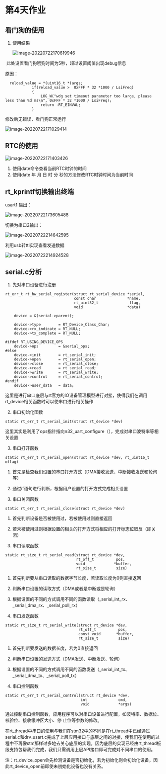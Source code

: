 # 第4天作业

## 看门狗的使用

1. 使用结果

   ![image-20220722170619946](C:\Users\10091\AppData\Roaming\Typora\typora-user-images\image-20220722170619946.png)

​    此处设置看门狗喂狗时间为5秒，超过设置阈值出现debug信息

原因：

```
  reload_value = *(uint16_t *)args;    
            if(reload_value >  0xFFF * 32 *1000 / LsiFreq)
            {
                LOG_W("wdg set timeout parameter too large, please less than %d ms\n", 0xFFF * 32 *1000 / LsiFreq);
                return -RT_EINVAL;
            }            
```

修改后无错误，看门狗正常运行

![image-20220722171029414](C:\Users\10091\AppData\Roaming\Typora\typora-user-images\image-20220722171029414.png)

## RTC的使用

![image-20220722171403426](C:\Users\10091\AppData\Roaming\Typora\typora-user-images\image-20220722171403426.png)

1. 使用date命令查看当前RTC时钟的时间
2. 使用date 年 月 日 时 分 秒的方法修改RTC时钟时间为当前时间

## rt_kprintf切换输出终端

usart1 输出：

![image-20220722173605488](C:\Users\10091\AppData\Roaming\Typora\typora-user-images\image-20220722173605488.png)    

切换为串口2输出：

![image-20220722214642595](C:\Users\10091\AppData\Roaming\Typora\typora-user-images\image-20220722214642595.png)

利用usb转ttl实现查看发送数据

![image-20220722214924528](C:\Users\10091\AppData\Roaming\Typora\typora-user-images\image-20220722214924528.png)



## serial.c分析

1. 先对串口设备进行注册

```
rt_err_t rt_hw_serial_register(struct rt_serial_device *serial,
                               const char              *name,
                               rt_uint32_t              flag,
                               void                    *data)
```

```
    device = &(serial->parent);

    device->type        = RT_Device_Class_Char;
    device->rx_indicate = RT_NULL;
    device->tx_complete = RT_NULL;

#ifdef RT_USING_DEVICE_OPS
    device->ops         = &serial_ops;
#else
    device->init        = rt_serial_init;
    device->open        = rt_serial_open;
    device->close       = rt_serial_close;
    device->read        = rt_serial_read;
    device->write       = rt_serial_write;
    device->control     = rt_serial_control;
#endif
    device->user_data   = data;
```

这里是进行串口底层与rt官方的IO设备管理模型进行对接，使得我们在调用rt_device相关函数时可以使串口进行相关操作

2. 串口初始化函数

```
static rt_err_t rt_serial_init(struct rt_device *dev)
```

这里其实是利用了ops指针指向n32_uart_configure（），完成对串口波特率等相关设置

3. 串口打开函数

```
static rt_err_t rt_serial_open(struct rt_device *dev, rt_uint16_t oflag)
```

1.  首先是检查我们设置的串口打开方式（DMA接收发送、中断接收发送和轮询等）
2. 通过if语句进行判断，根据用户设置的打开方式完成相关设置

4. 串口关闭函数

```
static rt_err_t rt_serial_close(struct rt_device *dev)
```

1. 首先判断设备是否被使用过，若被使用过则直接返回
2. 若未被使用过则根据设置的相关的打开方式将相应的打开标志位取反（即关闭）

5. 串口读取函数

```
static rt_size_t rt_serial_read(struct rt_device *dev,
                                rt_off_t          pos,
                                void             *buffer,
                                rt_size_t         size)
```

1. 首先判断要从串口读取的数据字节长度，若读取长度为0则直接返回
2. 判断串口设置的读取方式（DMA或者是中断或是轮询）
3. 根据设置的不同的方式调用不同的函数读取（_serial_int_rx、_serial_dma_rx、_serial_poll_rx）

6. 串口发送函数

```
static rt_size_t rt_serial_write(struct rt_device *dev,
                                 rt_off_t          pos,
                                 const void       *buffer,
                                 rt_size_t         size)
```

1. 首先判断要发送的数据长度，若为0直接返回
2. 判断串口设置的发送方式（DMA发送、中断发送、轮询）
3. 根据设置的不同的方式调用不同的函数发送（_serial_int_tx、_serial_dma_tx、_serial_poll_tx）

7. 串口控制函数

```
static rt_err_t rt_serial_control(struct rt_device *dev,
                                  int              cmd,
                                  void             *args)
```

通过控制串口控制函数，应用程序可以对串口设备进行配置，如波特率、数据位、校验位、接收缓冲区大小、停
止位等参数的修改。  





在rt_thread中串口的使用与我们在stm32中的不同是在rt_thread中已经通过serial.c和drv_usart.c完成了上层应用接口与底层之间的对接，使我们在使用的过程中不再像stm那样过多地去关心底层的实现，因为底层的实现已经由rt_thread板级支持包帮我们完成，我们只需调用上层API接口即可完成对不同串口的使用。

注：rt_device_open会先检测设备是否初始化，若为初始化则会初始化设备，因此rt_device_open前即使未初始化设备也没有关系。